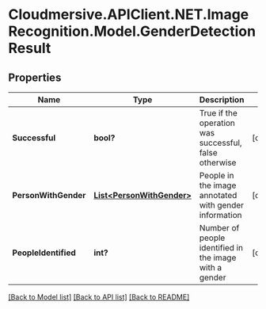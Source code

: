 # Cloudmersive.APIClient.NET.ImageRecognition.Model.GenderDetectionResult
## Properties

Name | Type | Description | Notes
------------ | ------------- | ------------- | -------------
**Successful** | **bool?** | True if the operation was successful, false otherwise | [optional] 
**PersonWithGender** | [**List&lt;PersonWithGender&gt;**](PersonWithGender.md) | People in the image annotated with gender information | [optional] 
**PeopleIdentified** | **int?** | Number of people identified in the image with a gender | [optional] 

[[Back to Model list]](../README.md#documentation-for-models) [[Back to API list]](../README.md#documentation-for-api-endpoints) [[Back to README]](../README.md)

